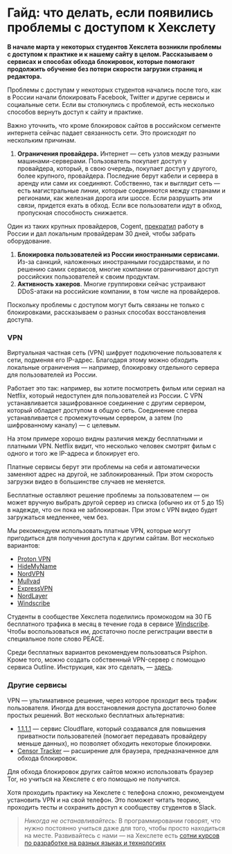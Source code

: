 # Гайд: что делать, если появились проблемы с доступом к Хекслету

**В начале марта у некоторых студентов Хекслета возникли проблемы с доступом к практике и к нашему сайту в целом. Рассказываем о сервисах и способах обхода блокировок, которые помогают продолжить обучение без потери скорости загрузки страниц и редактора.**

Проблемы с доступам у некоторых студентов начались после того, как в России начали блокировать Facebook, Twitter и другие сервисы и социальные сети. Если вы столкнулись с проблемой, есть несколько способов вернуть доступ к сайту и практике.

Важно уточнить, что кроме блокировок сайтов в российском сегменте интернета сейчас падает связанность сети. Это происходят по нескольким причинам.

1.  **Ограничения провайдера.** Интернет — сеть узлов между разными машинами-серверами. Пользователь покупает доступ у провайдера, который, в свою очередь, покупает доступ у другого, более крупного, провайдера. Последние берут кабели и сервера в аренду или сами их соединяют. Собственно, так и выглядит сеть — есть магистральные линии, которые соединяются между странами и регионами, как железная дорога или шоссе. Если разрушить эти связи, придется ехать в обход. Если все пользователи идут в обход, пропускная способность снижается.

Один из таких крупных провайдеров, Cogent, [прекратил](https://vc.ru/services/375062-magistralnyy-operator-svyazi-cogent-predupredil-partnerov-v-rossii-ob-otklyuchenii-oborudovaniya) работу в России и дал локальным провайдерам 30 дней, чтобы забрать оборудование.

1.  **Блокировка пользователей из России иностранными сервисами.** Из-за санкций, наложенных иностранными государствами, и по решению самих сервисов, многие компании ограничивают доступ российских пользователей к своим продуктам.
2.  **Активность хакеров**. Многие группировки сейчас устраивают DDoS-атаки на российские компании, в том числе на провайдеров.

Поскольку проблемы с доступом могут быть связаны не только с блокировками, рассказываем о разных способах восстановления доступа.

### VPN

Виртуальная частная сеть (VPN) шифрует подключение пользователя к сети, подменяя его IP-адрес. Благодаря этому можно обходить локальные ограничения — например, блокировку отдельного сервера для пользователей из России.

Работает это так: например, вы хотите посмотреть фильм или сериал на Netflix, который недоступен для пользователей из России. С VPN устанавливается зашифрованное соединение с другим сервером, который обладает доступом в общую сеть. Соединение сперва устанавливается с промежуточным сервером, а затем (по шифрованному каналу) — с целевым.

На этом примере хорошо видны различия между бесплатными и платными VPN. Netflix видит, что несколько человек смотрят фильм с одного и того же IP-адреса и блокирует его.

Платные сервисы берут эти проблемы на себя и автоматически заменяют адрес на другой, не заблокированный. При этом скорость загрузки видео в большинстве случаев не меняется.

Бесплатные оставляют решение проблемы за пользователем — он может вручную выбрать другой сервер из списка (обычно их от 5 до 15) в надежде, что он пока не заблокирован. При этом с VPN видео будет загружаться медленнее, чем без.

Мы рекомендуем использовать платные VPN, которые могут пригодиться для получения доступа к другим сайтам. Вот несколько вариантов:

*   [Proton VPN](https://protonvpn.com/)
*   [HideMyName](https://hidemy.name/)
*   [NordVPN](https://nordvpn.com/)
*   [Mullvad](https://mullvad.net/ru/)
*   [ExpressVPN](https://www.expressvpn.com/ru)
*   [NordLayer](https://nordlayer.com/?gclid=CjwKCAiAsYyRBhACEiwAkJFKojVGvTSw9AC6_UhCZJKUVwboL0fCltTJ526hST47YmkheIv7kIwxxxoCxioQAvD_BwE)
*   [Windscribe](https://windscribe.com/)

Студенты в сообществе Хекслета поделились промокодом на 30 ГБ бесплатного трафика в месяц в течение года в сервисе [Windscribe](https://windscribe.com/). Чтобы воспользоваться им, достаточно после регистрации ввести в специальное поле слово PEACE.

Среди бесплатных вариантов рекомендуем пользоваться Psiphon. Кроме того, можно создать собственный VPN-сервер с помощью сервиса Outline. Инструкция, как это сделать, — [здесь](https://medium.com/@antonkarliner/outline-vpn-manual-ee5750d577a3).

### Другие сервисы

VPN — ультимативное решение, через которое проходит весь трафик пользователя. Иногда для восстановления доступа достаточно более простых решений. Вот несколько бесплатных альтернатив:

*   [1.1.1.1](https://1.1.1.1/) — сервис Cloudflare, который создавался для повышения приватности пользователей (помогает передавать провайдеру меньше данных), но позволяет обходить некоторые блокировки.
*   [Censor Tracker](https://censortracker.org/) — расширение для браузера, предназначенное для обхода блокировок.

Для обхода блокировок других сайтов можно использовать браузер Tor, но учиться на Хекслете с его помощью не получится.

Хотя проходить практику на Хекслете с телефона сложно, рекомендуем установить VPN и на свой телефон. Это поможет читать теорию, проходить тесты и сохранить доступ к сообществу студентов в Slack.

> _Никогда не останавливайтесь:_ В программировании говорят, что нужно постоянно учиться даже для того, чтобы просто находиться на месте. Развивайтесь с нами — на Хекслете есть [сотни курсов по разработке на разных языках и технологиях](https://ru.hexlet.io/courses?from=blog)
